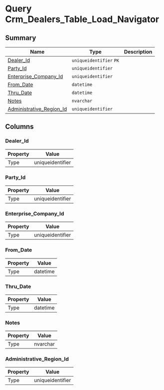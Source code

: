 # Query Crm_Dealers_Table_Load_Navigator


## Summary

| Name | Type | Description |
| - | - | --- |
|[Dealer_Id](#dealer_id)|`uniqueidentifier` `PK`||
|[Party_Id](#party_id)|`uniqueidentifier` ||
|[Enterprise_Company_Id](#enterprise_company_id)|`uniqueidentifier` ||
|[From_Date](#from_date)|`datetime` ||
|[Thru_Date](#thru_date)|`datetime` ||
|[Notes](#notes)|`nvarchar` ||
|[Administrative_Region_Id](#administrative_region_id)|`uniqueidentifier` ||

## Columns

### Dealer_Id

| Property | Value |
| - | - |
|Type|uniqueidentifier|

### Party_Id

| Property | Value |
| - | - |
|Type|uniqueidentifier|

### Enterprise_Company_Id

| Property | Value |
| - | - |
|Type|uniqueidentifier|

### From_Date

| Property | Value |
| - | - |
|Type|datetime|

### Thru_Date

| Property | Value |
| - | - |
|Type|datetime|

### Notes

| Property | Value |
| - | - |
|Type|nvarchar|

### Administrative_Region_Id

| Property | Value |
| - | - |
|Type|uniqueidentifier|


